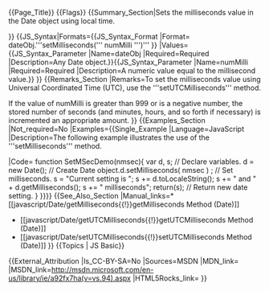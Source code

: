 {{Page_Title}}
{{Flags}}
{{Summary_Section|Sets the milliseconds value in the Date object using local time.

}}
{{JS_Syntax|Formats={{JS_Syntax_Format
|Format= dateObj.'''setMilliseconds(''' numMilli ''')''' }}
|Values={{JS_Syntax_Parameter
|Name=dateObj
|Required=Required
|Description=Any Date object.}}{{JS_Syntax_Parameter
|Name=numMilli
|Required=Required
|Description=A numeric value equal to the millisecond value.}}
}}
{{Remarks_Section
|Remarks=To set the milliseconds value using Universal Coordinated Time (UTC), use the '''setUTCMilliseconds''' method.

If the value of numMilli is greater than 999 or is a negative number, the stored number of seconds (and minutes, hours, and so forth if necessary) is incremented an appropriate amount.
}}
{{Examples_Section
|Not_required=No
|Examples={{Single_Example
|Language=JavaScript
|Description=The following example illustrates the use of the '''setMilliseconds''' method.

|Code= function SetMSecDemo(nmsec){
    var d, s;                    // Declare variables.
    d = new Date();              // Create Date object.d.setMilliseconds( nmsec ) ;    // Set milliseconds.
    s = "Current setting is ";
    s += d.toLocaleString();
    s += " and " + d.getMilliseconds();
    s += " milliseconds";
    return(s);                   // Return new date setting.
 }
}}}}
{{See_Also_Section
|Manual_links=* [[javascript/Date/getMilliseconds{{!}}getMilliseconds Method (Date)]]
* [[javascript/Date/getUTCMilliseconds{{!}}getUTCMilliseconds Method (Date)]]
* [[javascript/Date/setUTCMilliseconds{{!}}setUTCMilliseconds Method (Date)]]
}}
{{Topics | JS Basic}}

{{External_Attribution
|Is_CC-BY-SA=No
|Sources=MSDN
|MDN_link=
|MSDN_link=http://msdn.microsoft.com/en-us/library/ie/a92fx7ha(v=vs.94).aspx
|HTML5Rocks_link=
}}